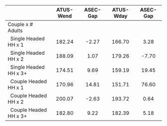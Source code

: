 
|                      |    ATUS-Wend |     ASEC-Gap |    ATUS-Wday |     ASEC-Gap |
| -------------------- | :----------: | :----------: | :----------: | :----------: |
| Couple x # Adults    |              |              |              |              |
| &nbsp;&nbsp;Single Headed HH x 1 |       182.24 |        -2.27 |       166.70 |         3.28 |
| &nbsp;&nbsp;Single Headed HH x 2 |       188.09 |         1.07 |       179.26 |        -7.70 |
| &nbsp;&nbsp;Single Headed HH x 3+ |       174.51 |         9.69 |       159.19 |        19.45 |
| &nbsp;&nbsp;Couple Headed HH x 1 |       170.96 |        14.81 |       151.71 |        76.60 |
| &nbsp;&nbsp;Couple Headed HH x 2 |       200.07 |        -2.63 |       193.72 |         0.64 |
| &nbsp;&nbsp;Couple Headed HH x 3+ |       182.80 |         9.22 |       182.39 |         5.18 |

